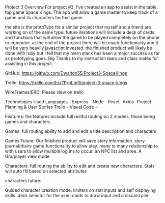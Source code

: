 Project 3 Overview For project #3, I've created an app to assist in the table top game Space Kings. The app will allow a game master to keep track of a game and its characters for that game. 

the site is the protoType for a similar project that myself and a friend are working on of the same type. future iterations will include a deck of cards and functions that will allow the game to be played completely on the phone or computer. at the end of the project there will be much functionality and it will be very heavily javascript invested. the finished product will likely be done with ruby but I fell that my mern stack has been a major success as far as prototyping goes. Big Thanks to my instruction team and class mates for assisting in this project.

GitHub: https://github.com/Dwalton55/Project3-SpaceKings

Trello:	https://trello.com/b/J7PrpLm9/project-3-space-kings

WireFrames/ERD:
Please view on trello

Technologies Used Languages -
Express - Node - 
React-
Axios-
Project Planning & User Stories Trello - Visual Code -

Features: 
the features include full restful routing on 2 models, those being games and characters.

Games: 
full routing
ability to add and edit a title description and characters

Games Future: 
Our finished product will save story information.
story journal/diairy
game functionality to allow play.
many to many relationship to with users to allow multiple log ins to occur. an NPC list and area. A Gm/player view mode

Characters:
full routing
the ability to edit and create new characters. Stats will auto fill based on selected attributes

characters future:

Guided character creation mode. limiters on stat inputs and self displaying skills. deck selector for the user. cards to draw input and a discard pile. 

